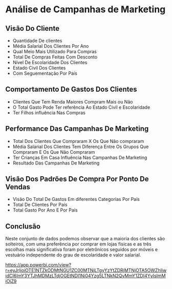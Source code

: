 # Análise de Campanhas de Marketing

## Visão Do Cliente
* Quantidade De clientes
* Média Salarial Dos Clientes Por Ano
* Qual Meio Mais Utilizado Para Compras 
* Total De Compras Feitas Com Desconto
* Nível De Escolaridade Dos Clientes
* Estado Civil Dos Clientes 
* Com Seguementação Por País 

## Comportamento De Gastos Dos Clientes
* Clientes Que Tem Renda Maiores Compram Mais ou Não
* O Total Gasto Pode Ter referência Ao Estado Civil e Escolaridade
* Ter Filhos influência Nas Compras

## Performance Das Campanhas De Marketing 
* Total Dos Clientes Que Compraram X Os Que Não compraram
* Média Salarial Dos Clientes Tem Diferença Entre Os Grupos Que Compraram E Os Que Não Compraram
* Ter Crianças Em Casa Influência Nas Campanhas De Marketing
* Resultado Das Campanhas De Marketing

## Visão Dos Padrões De Compra Por Ponto De Vendas
* Visão Do Total De Gastos Em diferentes Categorias Por País 
* Total De Clientes Por País
* Total Gasto Por Ano E Por País 

## Conclusão 
 Neste conjunto de dados podemos observar que a maioria dos clientes são solteiros, com uma preferência por comprar em lojas físicas e as três escolhas mais significativa foram por eletrônicos seguidos por móveis e vestuário independente do grau de escolaridade e valor salarial. 


<https://app.powerbi.com/view?r=eyJrIjoiOTE1NTZkODMtNGU1ZC00MTNjLTgyYzYtZDRjMTNjOTA5OWZhIiwidCI6ImY3YTJhMDMzLTdjOGEtNDI1Ni04Yzg5LTNkN2QyMmY1ZDI4YyIsImMiOjZ9>
